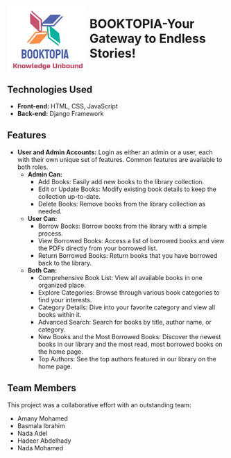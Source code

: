 <h1 style="display: flex; align-items: center;">
    <img src="myapp/static/image/Logo.jpg" alt="BOOKTOPIA Logo" height="150px" style="margin-right: 10px;">BOOKTOPIA-Your Gateway to Endless Stories!
</h1>

## Technologies Used
- **Front-end:** HTML, CSS, JavaScript
- **Back-end:** Django Framework

## Features
- **User and Admin Accounts:** Login as either an admin or a user, each with their own unique set of features. Common features are available to both roles.
  - **Admin Can:**
    - Add Books: Easily add new books to the library collection.
    - Edit or Update Books: Modify existing book details to keep the collection up-to-date.
    - Delete Books: Remove books from the library collection as needed.
  - **User Can:**
    - Borrow Books: Borrow books from the library with a simple process.
    - View Borrowed Books: Access a list of borrowed books and view the PDFs directly from your borrowed list.
    - Return Borrowed Books: Return books that you have borrowed back to the library.
  - **Both Can:**
    - Comprehensive Book List: View all available books in one organized place.
    - Explore Categories: Browse through various book categories to find your interests.
    - Category Details: Dive into your favorite category and view all books within it.
    - Advanced Search: Search for books by title, author name, or category.
    - New Books and the Most Borrowed Books: Discover the newest books in our library and the most read, most borrowed books on the home page.
    - Top Authors: See the top authors featured in our library on the home page.

## Team Members
This project was a collaborative effort with an outstanding team:
- Amany Mohamed
- Basmala Ibrahim
- Nada Adel
- Hadeer Abdelhady
- Nada Mohamed
